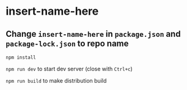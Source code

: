 # insert-name-here

## Change `insert-name-here` in `package.json` and `package-lock.json` to repo name

`npm install`

`npm run dev` to start dev server (close with `Ctrl+c`)

`npm run build` to make distribution build
